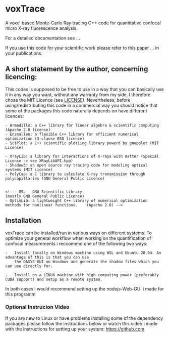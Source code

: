 # voxTrace
A voxel based Monte-Carlo Ray tracing C++ code for quantitative confocal micro X-ray fluorescence analysis.

For a detailed documentation see ...

If you use this code for your scientific work please refer to this paper ... in your publications.

## A short statement by the author, concerning licencing: 
This codes is supposed to be free to use in a way that you can basically use it
in any way you want, without any warranty from my side. I therefore chose the 
MIT Licence (see [LICENSE](LICENSE)). Nevertheless, before using/redistributing this code in 
a commercial way you should notice that some of the packages this code naturally 
depends on have different licences:

    - Armadillo: a C++ library for linear algebra & scientific computing (Apache 2.0 license)
    - Ensmallen: a flexible C++ library for efficient numerical optimization (3-clause BSD licence)
    - SciPlot: a C++ scientific plotiing library powerd by gnupolot (MIT License)

    - XrayLib: a library for interactions of X-rays with matter (Special License -> see XRayLibAPI.hpp)
    - Shadow3: an open source ray tracing code for modeling optical systems (MIT Licence)
    - PolyCap: a C library to calculate X-ray transmission through polycapillaries (GNU General Public Licence)


    <!--- GSL - GNU Scientific Library                                                                      (mostly GNU General Public Licence)
    - OptimLib: a lightweight C++ library of numerical optimization methods for nonlinear functions.    (Apache 2.0) -->


## Installation
voxTrace can be installed/run in various ways on different systems. To optimize your general workflow when
working on the quantification of confocal measurements i reccomend one of the following two ways:

    -   Install locally on Windows machine using WSL and Ubuntu 20.04. An advantage of this is that you can use 
        the OASYS GUI on Windows and generate the shadow files which you can use directly for.
        
    -   Install on a LINUX machine with high computing power (preferably CUDA support) and setup as a remote system.

In both cases i would recommend setting up the nodejs-Web-GUI i made for this programm 

### Optional Instrucion Video
If you are new to Linux or have problems installing some of the dependency packages please follow the instructions 
below or watch this video i made with the instructions for setting up your system: https://github.com
